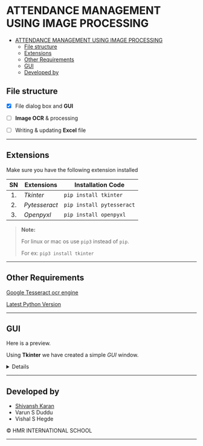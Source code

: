 # ATTENDANCE MANAGEMENT USING IMAGE PROCESSING

- [ATTENDANCE MANAGEMENT USING IMAGE PROCESSING](#attendance-management-using-image-processing)
  - [File structure](#file-structure)
  - [Extensions](#extensions)
  - [Other Requirements](#other-requirements)
  - [GUI](#GUI)
  - [Developed by](#developed-by)

## File structure

- [x] File dialog box and **GUI**

- [ ] **Image OCR** & processing

- [ ] Writing & updating **Excel** file

---

## Extensions

Make sure you have the following extension installed

|  SN   | Extensions    | Installation Code         |
| :---: | ------------- | ------------------------- |
|  1.   | _Tkinter_     | `pip install tkinter`     |
|  2.   | _Pytesseract_ | `pip install pytesseract` |
|  3.   | _Openpyxl_    | `pip install openpyxl`    |

> **Note:**
>
> For linux or mac os use `pip3` instead of `pip`.
>
> For ex: `pip3 install tkinter`

---

## Other Requirements

[Google Tesseract ocr engine](https://github.com/tesseract-ocr/tesseract)

[Latest Python Version](https://www.python.org/downloads/)

---

## GUI

Here is a preview.

Using **Tkinter** we have created a simple _GUI_ window.

<Details> 

![Image](ocr.gif)

</Details>

---
## Developed by

- [Shivansh Karan](https://github.com/shivanshkaran/)
- Varun S Duddu
- Vishal S Hegde

© HMR INTERNATIONAL SCHOOL

---
